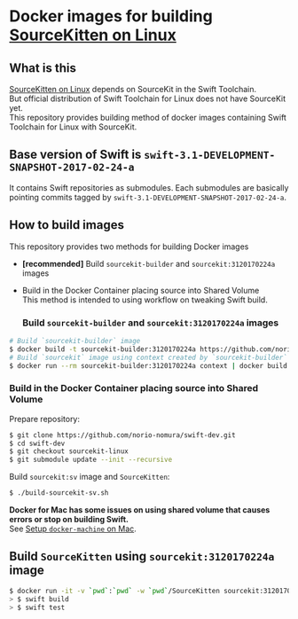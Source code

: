 # Docker images for building [SourceKitten on Linux](https://github.com/jpsim/SourceKitten/)

## What is this
[SourceKitten on Linux](https://github.com/jpsim/SourceKitten/) depends on SourceKit in the Swift Toolchain.  
But official distribution of Swift Toolchain for Linux does not have SourceKit yet.   
This repository provides building method of docker images containing Swift Toolchain for Linux with SourceKit.  

## Base version of Swift is `swift-3.1-DEVELOPMENT-SNAPSHOT-2017-02-24-a`
It contains Swift repositories as submodules. Each submodules are basically pointing commits tagged by `swift-3.1-DEVELOPMENT-SNAPSHOT-2017-02-24-a`.

## How to build images
This repository provides two methods for building Docker images

- **[recommended]** Build `sourcekit-builder` and `sourcekit:3120170224a` images
- Build in the Docker Container placing source into Shared Volume  
  This method is intended to using workflow on tweaking Swift build.

  ### Build `sourcekit-builder` and `sourcekit:3120170224a` images
```sh
# Build `sourcekit-builder` image
$ docker build -t sourcekit-builder:3120170224a https://github.com/norio-nomura/docker-sourcekit-builder.git
# Build `sourcekit` image using context created by `sourcekit-builder`
$ docker run --rm sourcekit-builder:3120170224a context | docker build -t sourcekit:3120170224a -
```

### Build in the Docker Container placing source into Shared Volume

Prepare repository:
```sh
$ git clone https://github.com/norio-nomura/swift-dev.git
$ cd swift-dev
$ git checkout sourcekit-linux
$ git submodule update --init --recursive
```

Build `sourcekit:sv` image and `SourceKitten`:
```sh
$ ./build-sourcekit-sv.sh
```

**Docker for Mac has some issues on using shared volume that causes errors or stop on building Swift.**  
See [Setup `docker-machine` on Mac](docker-machine-on-mac.md).

## Build `SourceKitten` using `sourcekit:3120170224a` image
```sh
$ docker run -it -v `pwd`:`pwd` -w `pwd`/SourceKitten sourcekit:3120170224a bash
> $ swift build
> $ swift test
```
